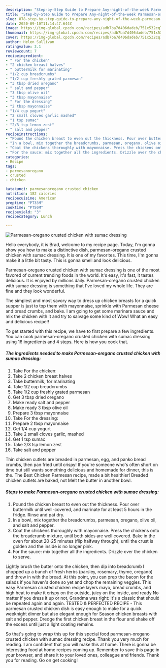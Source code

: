 ```yaml
---
description: "Step-by-Step Guide to Prepare Any-night-of-the-week Parmesan-oregano crusted chicken with sumac dressing"
title: "Step-by-Step Guide to Prepare Any-night-of-the-week Parmesan-oregano crusted chicken with sumac dressing"
slug: 878-step-by-step-guide-to-prepare-any-night-of-the-week-parmesan-oregano-crusted-chicken-with-sumac-dressing
date: 2020-09-10T11:14:47.644Z
image: https://img-global.cpcdn.com/recipes/adb7ba7d406dadeb/751x532cq70/parmesan-oregano-crusted-chicken-with-sumac-dressing-recipe-main-photo.jpg
thumbnail: https://img-global.cpcdn.com/recipes/adb7ba7d406dadeb/751x532cq70/parmesan-oregano-crusted-chicken-with-sumac-dressing-recipe-main-photo.jpg
cover: https://img-global.cpcdn.com/recipes/adb7ba7d406dadeb/751x532cq70/parmesan-oregano-crusted-chicken-with-sumac-dressing-recipe-main-photo.jpg
author: Helen Sullivan
ratingvalue: 3.1
reviewcount: 7
recipeingredient:
- " For the chicken"
- "2 chicken breast halves"
- " buttermilk for marinating"
- "1/2 cup breadcrumbs"
- "1/2 cup freshly grated parmesan"
- "3 tbsp dried oregano"
- " salt and pepper"
- "3 tbsp olive oil"
- "3 tbsp mayonnaise"
- " For the dressing"
- "2 tbsp mayonnaise"
- "1/4 cup yogurt"
- "2 small cloves garlic mashed"
- "1 tsp sumac"
- "2/3 tsp lemon zest"
- " salt and pepper"
recipeinstructions:
- "Pound the chicken breast to even out the thickness. Pour over buttermilk until well-covered, and marinate for at least 5 hours in the fridge. Rinse and pat dry."
- "In a bowl, mix together the breadcrumbs, parmesan, oregano, olive oil, and salt and pepper."
- "Coat the chickens thoroughly with mayonnaise. Press the chickens onto the breadcrumb mixture, until both sides are well covered. Bake in the oven for about 20-25 minutes (flip halfway through), until the crust is golden and the inside is no longer pink."
- "For the sauce: mix together all the ingredients. Drizzle over the chicken to serve."
categories:
- Recipe
tags:
- parmesanoregano
- crusted
- chicken

katakunci: parmesanoregano crusted chicken 
nutrition: 182 calories
recipecuisine: American
preptime: "PT33M"
cooktime: "PT50M"
recipeyield: "3"
recipecategory: Lunch

---
```



![Parmesan-oregano crusted chicken with sumac dressing](https://img-global.cpcdn.com/recipes/adb7ba7d406dadeb/751x532cq70/parmesan-oregano-crusted-chicken-with-sumac-dressing-recipe-main-photo.jpg)

Hello everybody, it is Brad, welcome to my recipe page. Today, I'm gonna show you how to make a distinctive dish, parmesan-oregano crusted chicken with sumac dressing. It is one of my favorites. This time, I'm gonna make it a little bit tasty. This is gonna smell and look delicious.

Parmesan-oregano crusted chicken with sumac dressing is one of the most favored of current trending foods in the world. It's easy, it's fast, it tastes delicious. It is enjoyed by millions daily. Parmesan-oregano crusted chicken with sumac dressing is something that I've loved my whole life. They are fine and they look wonderful.

The simplest and most savory way to dress up chicken breasts for a quick supper is just to top them with mayonnaise, sprinkle with Parmesan cheese and bread crumbs, and bake. I am going to get some marinara sauce and mix the chicken with it and try to salvage some kind of Wow! What an easy and delicious recipe!!


To get started with this recipe, we have to first prepare a few ingredients. You can cook parmesan-oregano crusted chicken with sumac dressing using 16 ingredients and 4 steps. Here is how you cook that.

<!--inarticleads1-->

##### The ingredients needed to make Parmesan-oregano crusted chicken with sumac dressing:

1. Take  For the chicken:
1. Take 2 chicken breast halves
1. Take  buttermilk, for marinating
1. Take 1/2 cup breadcrumbs
1. Take 1/2 cup freshly grated parmesan
1. Get 3 tbsp dried oregano
1. Make ready  salt and pepper
1. Make ready 3 tbsp olive oil
1. Prepare 3 tbsp mayonnaise
1. Take  For the dressing:
1. Prepare 2 tbsp mayonnaise
1. Get 1/4 cup yogurt
1. Take 2 small cloves garlic, mashed
1. Get 1 tsp sumac
1. Take 2/3 tsp lemon zest
1. Take  salt and pepper


Thin chicken cutlets are breaded in parmesan, egg, and panko bread crumbs, then pan fried until crispy! If you&#39;re someone who&#39;s often short on time but still wants something delicious and homemade for dinner, this is the. The Best Chicken Parmesan recipe, made a bit healthier! Breaded chicken cutlets are baked, not Melt the butter in another bowl. 

<!--inarticleads2-->

##### Steps to make Parmesan-oregano crusted chicken with sumac dressing:

1. Pound the chicken breast to even out the thickness. Pour over buttermilk until well-covered, and marinate for at least 5 hours in the fridge. Rinse and pat dry.
1. In a bowl, mix together the breadcrumbs, parmesan, oregano, olive oil, and salt and pepper.
1. Coat the chickens thoroughly with mayonnaise. Press the chickens onto the breadcrumb mixture, until both sides are well covered. Bake in the oven for about 20-25 minutes (flip halfway through), until the crust is golden and the inside is no longer pink.
1. For the sauce: mix together all the ingredients. Drizzle over the chicken to serve.


Lightly brush the butter onto the chicken, then dip into breadcrumb I chopped up a bunch of fresh herbs (parsley, rosemary, thyme, oregano) and threw in with the bread. At this point, you can prep the bacon for the salads if you haven&#39;s done so yet and chop the remaining veggies. This easy Parmesan crusted chicken recipe layers mayo, bread crumbs, and high heat to make it crispy on the outside, juicy on the inside, and ready No matter if you dress it up or not, Grandma was right: It&#39;s a classic that should be repeated again and again. TESTED &amp; PERFECTED RECIPE - This parmesan crusted chicken dish is easy enough to make for a quick weeknight dinner but also elegant enough for Season chicken breasts with salt and pepper. Dredge the first chicken breast in the flour and shake off the excess until just a light coating remains. 

So that's going to wrap this up for this special food parmesan-oregano crusted chicken with sumac dressing recipe. Thank you very much for reading. I am confident that you will make this at home. There is gonna be interesting food at home recipes coming up. Remember to save this page in your browser, and share it to your loved ones, colleague and friends. Thank you for reading. Go on get cooking!
